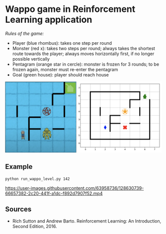 # Wappo game in Reinforcement Learning application

*Rules of the game:*

- Player (blue rhombus): takes one step per round
- Monster (red x): takes two steps per round; always takes the shortest route towards the player; always moves horizontally first, if no longer possible vertically
- Pentagram (orange star in cercle): monster is frozen for 3 rounds; to be frozen again, monster must re-enter the pentagram
- Goal (green house): player should reach house


![alt text](https://github.com/artem-istranin/wappo_game/blob/master/level_142_demo.png)

## Example

`python run_wappo_level.py 142`

https://user-images.githubusercontent.com/63958736/128630739-66657382-2c20-441f-a1dc-f892d7907f52.mp4

## Sources
- Rich Sutton and Andrew Barto. Reinforcement Learning: An Introduction, Second Edition, 2016.
